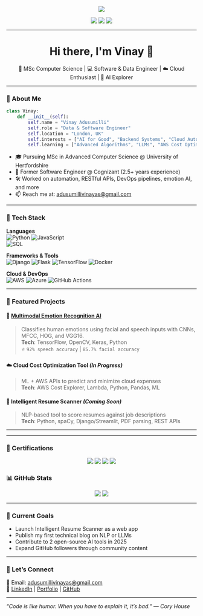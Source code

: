 <!--<img src="https://vinayadusumilli.com/assets/banner.png" width="100%" alt="Vinay Adusumilli Banner"/>-->

<p align="center">
  <img src="https://github-profile-trophy.vercel.app/?username=vinayadusumilli&theme=onedark&margin-w=15&margin-h=15" />
</p>

<p align="center">
  <a href="mailto:adusumillivinayas@gmail.com"><img src="https://img.shields.io/badge/Email-Me-informational?style=for-the-badge&logo=gmail&logoColor=white&color=red"/></a>
  <a href="https://linkedin.com/in/vinayadusumilli"><img src="https://img.shields.io/badge/LinkedIn-Vinay-blue?style=for-the-badge&logo=linkedin&logoColor=white"/></a>
  <a href="https://vinayadusumilli.com"><img src="https://img.shields.io/badge/Portfolio-Visit-black?style=for-the-badge&logo=githubpages&logoColor=white"/></a>
</p>

---


<h1 align="center">Hi there, I'm Vinay 👋</h1>

<p align="center">
  🚀 MSc Computer Science | 💻 Software & Data Engineer | ☁️ Cloud Enthusiast | 🧠 AI Explorer  
</p>

---

### 🔧 About Me

```python
class Vinay:
    def __init__(self):
        self.name = "Vinay Adusumilli"
        self.role = "Data & Software Engineer"
        self.location = "London, UK"
        self.interests = ["AI for Good", "Backend Systems", "Cloud Automation", "Open Source"]
        self.learning = ["Advanced Algorithms", "LLMs", "AWS Cost Optimization"]
```

- 🎓 Pursuing MSc in Advanced Computer Science @ University of Hertfordshire  
- 💼 Former Software Engineer @ Cognizant (2.5+ years experience)  
- 🛠️ Worked on automation, RESTful APIs, DevOps pipelines, emotion AI, and more  
- 📫 Reach me at: [adusumillivinayas@gmail.com](mailto:adusumillivinayas@gmail.com)

---

### 🧠 Tech Stack

**Languages**  
![Python](https://img.shields.io/badge/-Python-3776AB?style=flat&logo=python&logoColor=white) 
![JavaScript](https://img.shields.io/badge/-JavaScript-F7DF1E?style=flat&logo=javascript&logoColor=black)  
![SQL](https://img.shields.io/badge/-SQL-003B57?style=flat&logo=postgresql&logoColor=white)

**Frameworks & Tools**  
![Django](https://img.shields.io/badge/-Django-092E20?style=flat&logo=django&logoColor=white)
![Flask](https://img.shields.io/badge/-Flask-000000?style=flat&logo=flask)
![TensorFlow](https://img.shields.io/badge/-TensorFlow-FF6F00?style=flat&logo=tensorflow)
![Docker](https://img.shields.io/badge/-Docker-2496ED?style=flat&logo=docker&logoColor=white)

**Cloud & DevOps**  
![AWS](https://img.shields.io/badge/-AWS-232F3E?style=flat&logo=amazonaws)
![Azure](https://img.shields.io/badge/-Azure-0078D4?style=flat&logo=microsoftazure)
![GitHub Actions](https://img.shields.io/badge/-GitHub%20Actions-2088FF?style=flat&logo=githubactions)

---

### 📂 Featured Projects

#### 🎯 [Multimodal Emotion Recognition AI](https://github.com/vinayadusumilli/Multimodal-Emotion-AI)
> Classifies human emotions using facial and speech inputs with CNNs, MFCC, HOG, and VGG16.  
**Tech**: TensorFlow, OpenCV, Keras, Python  
⭐ `92% speech accuracy` | `85.7% facial accuracy`

#### ☁️ Cloud Cost Optimization Tool *(In Progress)*
> ML + AWS APIs to predict and minimize cloud expenses  
**Tech**: AWS Cost Explorer, Lambda, Python, Pandas, ML

#### 📄 Intelligent Resume Scanner *(Coming Soon)*
> NLP-based tool to score resumes against job descriptions  
**Tech**: Python, spaCy, Django/Streamlit, PDF parsing, REST APIs

---


---

### 📜 Certifications

<p align="center">
  <img src="https://img.shields.io/badge/Azure_AI_Fundamentals-0078D4?style=for-the-badge&logo=microsoftazure&logoColor=white" />
  <img src="https://img.shields.io/badge/AWS_Cloud_Practitioner-232F3E?style=for-the-badge&logo=amazonaws&logoColor=white" />
  <img src="https://img.shields.io/badge/Azure_AI_Engineer_Associate-0078D4?style=for-the-badge&logo=microsoftazure&logoColor=white" />
  <img src="https://img.shields.io/badge/LLM_Prompt_Engineering-grey?style=for-the-badge&logo=openai&logoColor=white" />
</p>


### 📊 GitHub Stats

<p align="center">
  <img src="https://github-readme-stats.vercel.app/api?username=vinayadusumilli&show_icons=true&theme=tokyonight" />
  <img src="https://github-readme-stats.vercel.app/api/top-langs/?username=vinayadusumilli&layout=compact&theme=tokyonight" />
</p>

---

### 🌱 Current Goals

- Launch Intelligent Resume Scanner as a web app  
- Publish my first technical blog on NLP or LLMs  
- Contribute to 2 open-source AI tools in 2025  
- Expand GitHub followers through community content

---

### 🤝 Let’s Connect

📧 Email: [adusumillivinayas@gmail.com](mailto:adusumillivinayas@gmail.com)  
🔗 [LinkedIn](https://www.linkedin.com/in/vinayadusumilli) | [Portfolio](http://www.vinayadusumilli.com) | [GitHub](https://github.com/vinayadusumilli)  

---

_“Code is like humor. When you have to explain it, it’s bad.” — Cory House_
